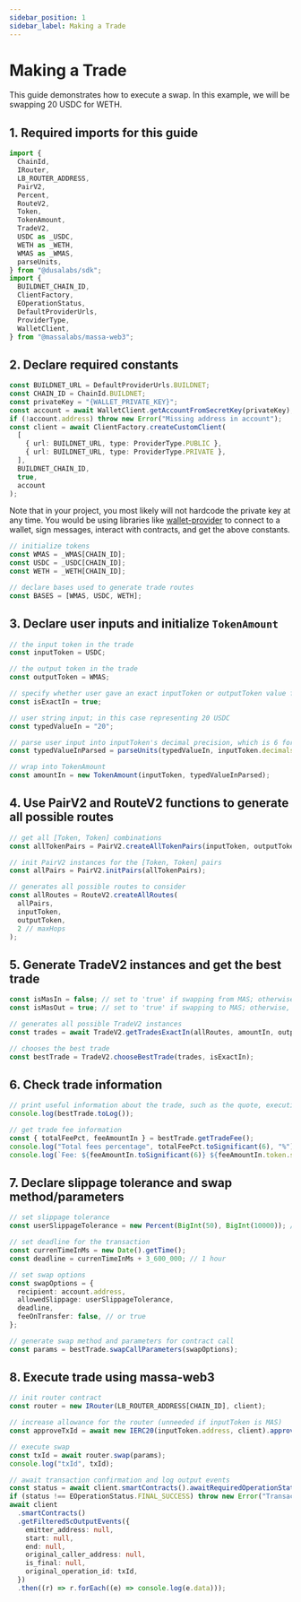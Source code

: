 ```yaml
---
sidebar_position: 1
sidebar_label: Making a Trade
---
```


# Making a Trade

This guide demonstrates how to execute a swap. In this example, we will be swapping 20 USDC for WETH.

## 1. Required imports for this guide

```ts
import {
  ChainId,
  IRouter,
  LB_ROUTER_ADDRESS,
  PairV2,
  Percent,
  RouteV2,
  Token,
  TokenAmount,
  TradeV2,
  USDC as _USDC,
  WETH as _WETH,
  WMAS as _WMAS,
  parseUnits,
} from "@dusalabs/sdk";
import {
  BUILDNET_CHAIN_ID,
  ClientFactory,
  EOperationStatus,
  DefaultProviderUrls,
  ProviderType,
  WalletClient,
} from "@massalabs/massa-web3";
```

## 2. Declare required constants

```ts
const BUILDNET_URL = DefaultProviderUrls.BUILDNET;
const CHAIN_ID = ChainId.BUILDNET;
const privateKey = "{WALLET_PRIVATE_KEY}";
const account = await WalletClient.getAccountFromSecretKey(privateKey);
if (!account.address) throw new Error("Missing address in account");
const client = await ClientFactory.createCustomClient(
  [
    { url: BUILDNET_URL, type: ProviderType.PUBLIC },
    { url: BUILDNET_URL, type: ProviderType.PRIVATE },
  ],
  BUILDNET_CHAIN_ID,
  true,
  account
);
```

Note that in your project, you most likely will not hardcode the private key at any time. You would be using libraries like [wallet-provider](https://github.com/massalabs/wallet-provider) to connect to a wallet, sign messages, interact with contracts, and get the above constants.

```ts
// initialize tokens
const WMAS = _WMAS[CHAIN_ID];
const USDC = _USDC[CHAIN_ID];
const WETH = _WETH[CHAIN_ID];

// declare bases used to generate trade routes
const BASES = [WMAS, USDC, WETH];
```

## 3. Declare user inputs and initialize `TokenAmount`

```ts
// the input token in the trade
const inputToken = USDC;

// the output token in the trade
const outputToken = WMAS;

// specify whether user gave an exact inputToken or outputToken value for the trade
const isExactIn = true;

// user string input; in this case representing 20 USDC
const typedValueIn = "20";

// parse user input into inputToken's decimal precision, which is 6 for USDC
const typedValueInParsed = parseUnits(typedValueIn, inputToken.decimals).toString(); // returns 20000000

// wrap into TokenAmount
const amountIn = new TokenAmount(inputToken, typedValueInParsed);
```

## 4. Use PairV2 and RouteV2 functions to generate all possible routes

```ts
// get all [Token, Token] combinations
const allTokenPairs = PairV2.createAllTokenPairs(inputToken, outputToken, BASES);

// init PairV2 instances for the [Token, Token] pairs
const allPairs = PairV2.initPairs(allTokenPairs);

// generates all possible routes to consider
const allRoutes = RouteV2.createAllRoutes(
  allPairs,
  inputToken,
  outputToken,
  2 // maxHops
);
```

## 5. Generate TradeV2 instances and get the best trade

```ts
const isMasIn = false; // set to 'true' if swapping from MAS; otherwise, 'false'
const isMasOut = true; // set to 'true' if swapping to MAS; otherwise, 'false'

// generates all possible TradeV2 instances
const trades = await TradeV2.getTradesExactIn(allRoutes, amountIn, outputToken, isMasIn, isMasOut, client, CHAIN_ID);

// chooses the best trade
const bestTrade = TradeV2.chooseBestTrade(trades, isExactIn);
```

## 6. Check trade information

```ts
// print useful information about the trade, such as the quote, executionPrice, fees, etc
console.log(bestTrade.toLog());

// get trade fee information
const { totalFeePct, feeAmountIn } = bestTrade.getTradeFee();
console.log("Total fees percentage", totalFeePct.toSignificant(6), "%");
console.log(`Fee: ${feeAmountIn.toSignificant(6)} ${feeAmountIn.token.symbol}`);
```

## 7. Declare slippage tolerance and swap method/parameters

```ts
// set slippage tolerance
const userSlippageTolerance = new Percent(BigInt(50), BigInt(10000)); // 0.5%

// set deadline for the transaction
const currenTimeInMs = new Date().getTime();
const deadline = currenTimeInMs + 3_600_000; // 1 hour

// set swap options
const swapOptions = {
  recipient: account.address,
  allowedSlippage: userSlippageTolerance,
  deadline,
  feeOnTransfer: false, // or true
};

// generate swap method and parameters for contract call
const params = bestTrade.swapCallParameters(swapOptions);
```

## 8. Execute trade using massa-web3

```ts
// init router contract
const router = new IRouter(LB_ROUTER_ADDRESS[CHAIN_ID], client);

// increase allowance for the router (unneeded if inputToken is MAS)
const approveTxId = await new IERC20(inputToken.address, client).approve(router, amountIn);

// execute swap
const txId = await router.swap(params);
console.log("txId", txId);

// await transaction confirmation and log output events
const status = await client.smartContracts().awaitRequiredOperationStatus(txId, EOperationStatus.FINAL_SUCCESS);
if (status !== EOperationStatus.FINAL_SUCCESS) throw new Error("Transaction failed");
await client
  .smartContracts()
  .getFilteredScOutputEvents({
    emitter_address: null,
    start: null,
    end: null,
    original_caller_address: null,
    is_final: null,
    original_operation_id: txId,
  })
  .then((r) => r.forEach((e) => console.log(e.data)));
```
